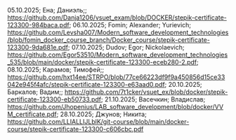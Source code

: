 05.10.2025; Ена; Даниэль;; https://github.com/Danja1206/vsuet_exam/blob/DOCKER/stepik-certificate-123300-984baca.pdf;
06.10.2025; Fomin; Alexander; Yurievich; https://github.com/Levsha007/Modern_software_development_technologies/blob/fomin_docker_course_branch/Docker_course/stepik-certificate-123300-9da681e.pdf;
07.10.2025; Dudov; Egor; Nickolaevich; https://github.com/Egor53510/Modern_software_development_technologies_535/blob/main/docker/stepik-certificate-123300-eceb280-2.pdf;
08.10.2025; Карамов; Тимофей;; https://github.com/hxt14ee/STRPO/blob/77ce66223df9f9a450856d15ce33042e945f4afc/stepik-certificate-123300-e63aad0.pdf;
20.10.2025;  Баркалов; Вадим;; https://github.com/7t1cker/vsuet_ex/blob/docker/stepik-certificate-123300-eb50733.pdf;
21.10.2025; Васечкин; Владислав; https://github.com/Jhopenius/LAB_software_development/blob/docker/VVM_certificate.pdf;
28.10.2025; Джунов; Никита; https://github.com/LLIALLIJLblK/git-course/blob/main/docker-course/stepik-certificate-123300-c606cbc.pdf
